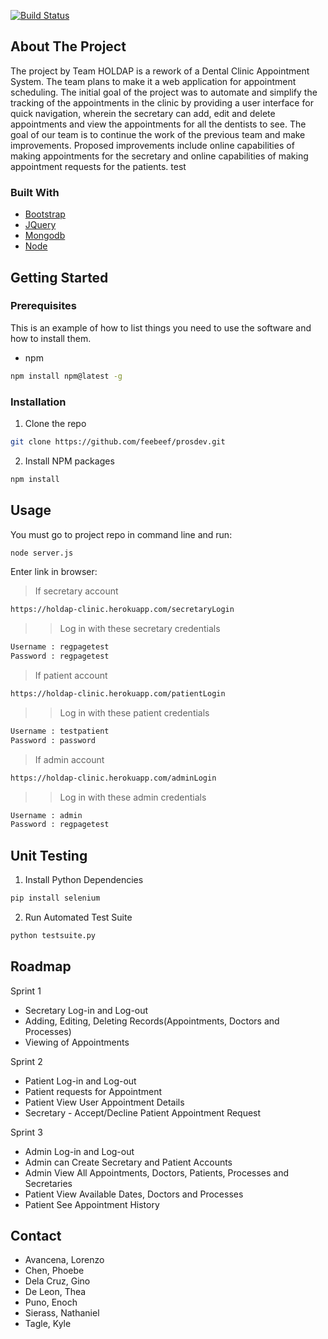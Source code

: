 
[![Build Status](https://travis-ci.com/LorenzoCA1/prosdev.svg?branch=Development)](https://travis-ci.com/LorenzoCA1/prosdev)

## About The Project
The project by Team HOLDAP is a rework of a Dental Clinic Appointment System. The team plans to make it a web application for appointment scheduling. The initial goal of the project was to automate and simplify the tracking of the appointments in the clinic by providing a user interface for quick navigation, wherein the secretary can add, edit and delete appointments and view the appointments for all the dentists to see. The goal of our team is to continue the work of the previous team and make improvements. Proposed improvements include online capabilities of making appointments for the secretary and online capabilities of making appointment requests for the patients. test

### Built With

* [Bootstrap](https://getbootstrap.com)
* [JQuery](https://jquery.com)
* [Mongodb](https://www.mongodb.com/cloud/atlas)
* [Node](https://nodejs.org/en/)

## Getting Started


### Prerequisites

This is an example of how to list things you need to use the software and how to install them.
* npm
```sh
npm install npm@latest -g
```

### Installation
 
1. Clone the repo
```sh
git clone https://github.com/feebeef/prosdev.git
```
2. Install NPM packages
```sh
npm install
```
## Usage
You must go to project repo in command line and run:
```sh
node server.js 
```
Enter link in browser:
> If secretary account
```sh
https://holdap-clinic.herokuapp.com/secretaryLogin
```
>> Log in with these secretary credentials
```sh
Username : regpagetest
Password : regpagetest
```
> If patient account
```sh
https://holdap-clinic.herokuapp.com/patientLogin
```
>> Log in with these patient credentials
```sh
Username : testpatient
Password : password
```
> If admin account
```sh
https://holdap-clinic.herokuapp.com/adminLogin
```
>> Log in with these admin credentials
```sh
Username : admin
Password : regpagetest
```
## Unit Testing

1. Install Python Dependencies
```sh
pip install selenium 
```
2. Run Automated Test Suite
```sh
python testsuite.py
```
## Roadmap

Sprint 1
* Secretary Log-in and Log-out
* Adding, Editing, Deleting Records(Appointments, Doctors and Processes)
* Viewing of Appointments

Sprint 2
* Patient Log-in and Log-out
* Patient requests for Appointment
* Patient View User Appointment Details
* Secretary - Accept/Decline Patient Appointment Request

Sprint 3
* Admin Log-in and Log-out
* Admin can Create Secretary and Patient Accounts
* Admin View All Appointments, Doctors, Patients, Processes and Secretaries
* Patient View Available Dates, Doctors and Processes
* Patient See Appointment History

## Contact

* Avancena, Lorenzo
* Chen, Phoebe
* Dela Cruz, Gino
* De Leon, Thea
* Puno, Enoch
* Sierass, Nathaniel
* Tagle, Kyle
